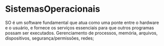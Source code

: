 # SistemasOperacionais
SO é um software fundamental que atua como uma ponte entre o hardware e o usuário, e fornece os serviços essenciais para que outros programas possam ser executados. Gerenciamento de processos, memória, arquivos, dispositivos, segurança/permissões, redes;
